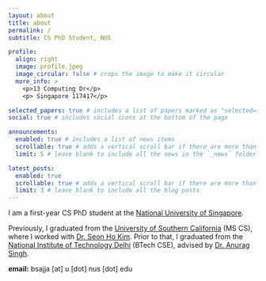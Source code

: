 ```yaml
---
layout: about
title: about
permalink: /
subtitle: CS PhD Student, NUS

profile:
  align: right
  image: profile.jpeg
  image_circular: false # crops the image to make it circular
  more_info: >
    <p>13 Computing Dr</p>
    <p> Singapore 117417</p>

selected_papers: true # includes a list of papers marked as "selected={true}"
social: true # includes social icons at the bottom of the page

announcements:
  enabled: true # includes a list of news items
  scrollable: true # adds a vertical scroll bar if there are more than 3 news items
  limit: 5 # leave blank to include all the news in the `_news` folder

latest_posts:
  enabled: true
  scrollable: true # adds a vertical scroll bar if there are more than 3 new posts items
  limit: 3 # leave blank to include all the blog posts
---
```


I am a first-year CS PhD student at the [National University of Singapore](https://www.comp.nus.edu.sg/).

Previously, I graduated from the [University of Southern California](https://viterbischool.usc.edu/) (MS CS), where I worked with [Dr. Seon Ho Kim](https://sites.google.com/view/skim-home/home). Prior to that, I graduated from the [National Institute of Technology Delhi](https://nitdelhi.ac.in/) (BTech CSE), advised by [Dr. Anurag Singh](https://sites.google.com/view/skim-home/home).

**email:** bsajja [at] u [dot] nus [dot] edu

